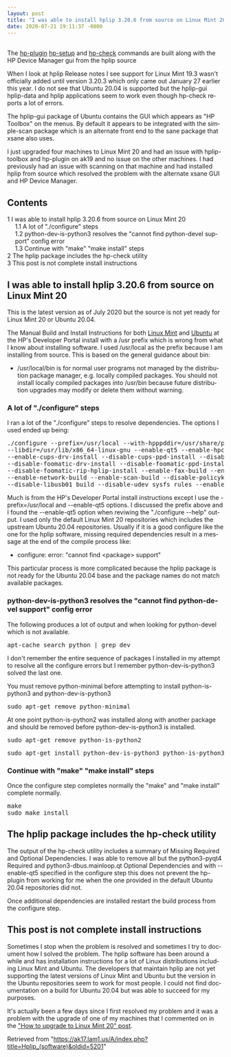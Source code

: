 ```yaml
---
layout: post
title: "I was able to install hplip 3.20.6 from source on Linux Mint 20"
date: 2020-07-21 19:11:37 -0800
---
```

<!-- start content -->
<div id="mw-content-text" lang="en" dir="ltr"><div><p><br />
The
<a rel="nofollow" href="{{ site.baseurl }}/man/hp-plugin.html">hp-plugin</a>
<a rel="nofollow" href="{{ site.baseurl }}/man/hp-setup.html">hp-setup</a> and
<a rel="nofollow" href="{{ site.baseurl }}/man/hp-check.html">hp-check</a> commands
are built along with the HP Device Manager gui from the hplip source
</p><p>When I look at hplip Release notes I see support for Linux Mint 19.3 wasn't officially added until version 3.20.3 which only came out January 27 earlier this year.  I do not see that Ubuntu 20.04 is supported but the hplip-gui hplip-data and hplip applications seem to work even though hp-check reports a lot of errors.
</p><p>The hplip-gui package of Ubuntu contains the GUI which appears as "HP Toolbox" on the menus.  By default it appears to be integrated with the simple-scan package which is an alternate front end to the sane package that xsane also uses.
</p><p>I just upgraded four machines to Linux Mint 20 and had an issue with hplip-toolbox and hp-plugin on ak19 and no issue on the other machines.  I had previously had an issue with scanning on that machine and had installed hplip from source which resolved the problem with the alternate xsane GUI and HP Device Manager.
</p>
<div id="toc"><input type="checkbox" role="button" id="toctogglecheckbox" style="display:none" /><div lang="en" dir="ltr"><h2>Contents</h2><label for="toctogglecheckbox"></label></div>
<ul>
<li><a href="#I_was_able_to_install_hplip_3.20.6_from_source_on_Linux_Mint_20">1 I was able to install hplip 3.20.6 from source on Linux Mint 20</a>
<ul>
<li><a href="#A_lot_of_.22..2Fconfigure.22_steps">1.1 A lot of "./configure" steps</a></li>
<li><a href="#python-dev-is-python3_resolves_the_.22cannot_find_python-devel_support.22_config_error">1.2 python-dev-is-python3 resolves the "cannot find python-devel support" config error</a></li>
<li><a href="#Continue_with_.22make.22_.22make_install.22_steps">1.3 Continue with "make" "make install" steps</a></li>
</ul>
</li>
<li><a href="#The_hplip_package_includes_the_hp-check_utility">2 The hplip package includes the hp-check utility</a></li>
<li><a href="#This_post_is_not_complete_install_instructions">3 This post is not complete install instructions</a></li>
</ul>
</div>

<h2><span id="I_was_able_to_install_hplip_3.20.6_from_source_on_Linux_Mint_20">I was able to install hplip 3.20.6 from source on Linux Mint 20</span></h2>
<p>This is the latest version as of July 2020 but the source is not yet ready for Linux Mint 20 or Ubuntu 20.04.
</p><p>The Manual Build and Install Instructions for both <a rel="nofollow" href="https://developers.hp.com/hp-linux-imaging-and-printing/install/manual/distros/linuxmint">Linux Mint</a> and <a rel="nofollow" href="https://developers.hp.com/hp-linux-imaging-and-printing/install/manual/distros/ubuntu">Ubuntu</a> at the HP's Developer Portal install with a /usr prefix which is wrong from what I know about installing software.  I used /usr/local as the prefix because I am installing from source.  This is based on the general guidance about bin:
</p>
<ul><li>/usr/local/bin is for normal user programs not managed by the distribution package manager, e.g. locally compiled packages. You should not install locally compiled packages into /usr/bin because future distribution upgrades may modify or delete them without warning.</li></ul>
<h3><span id="A_lot_of_&quot;./configure&quot;_steps"></span><span id="A_lot_of_.22..2Fconfigure.22_steps">A lot of "./configure" steps</span></h3>
<p>I ran a lot of the "./configure" steps to resolve dependencies.  The options I used ended up being:
</p>
<pre>./configure --prefix=/usr/local --with-hpppddir=/usr/share/ppd/HP \
--libdir=/usr/lib/x86_64-linux-gnu --enable-qt5 --enable-hpcups-install \
--enable-cups-drv-install --disable-cups-ppd-install --disable-hpijs-install \
--disable-foomatic-drv-install --disable-foomatic-ppd-install \
--disable-foomatic-rip-hplip-install --enable-fax-build --enable-dbus-build \
--enable-network-build --enable-scan-build --disable-policykit \
--disable-libusb01_build --disable-udev_sysfs_rules --enable-doc-build
</pre>
<p>Much is from the HP's Developer Portal install instructions except I use the -prefix=/usr/local and --enable-qt5 options.  I discussed the prefix above and I found the --enable-qt5 option when reviwing the "./configure --help" output.
I used only the default Linux Mint 20 repositories which includes the upstream Ubuntu 20.04 repositories.  Usually if it is a good configure like the one for the hplip software, missing required dependencies result in a message at the end of the compile process like:
</p>
<ul><li>configure: error: "cannot find &lt;package&gt; support"</li></ul>
<p>This particular process is more complicated because the hplip package is not ready for the Ubuntu 20.04 base and the package names do not match available packages.
</p>
<h3><span id="python-dev-is-python3_resolves_the_&quot;cannot_find_python-devel_support&quot;_config_error"></span><span id="python-dev-is-python3_resolves_the_.22cannot_find_python-devel_support.22_config_error">python-dev-is-python3 resolves the "cannot find python-devel support" config error</span></h3>
<p>The following produces a lot of output and when looking for python-devel which is not available.
</p>
<pre>apt-cache search python | grep dev
</pre>
<p>I don't remember the entire sequence of packages I installed in my attempt to resolve all the configure errors but I remember python-dev-is-python3 solved the last one.
</p><p>You must remove python-minimal before attempting to install python-is-python3 and python-dev-is-python3
</p>
<pre>sudo apt-get remove python-minimal
</pre>
<p>At one point python-is-python2 was installed along with another package and should be removed before python-dev-is-python3 is installed.
</p>
<pre>sudo apt-get remove python-is-python2
</pre>
<pre>sudo apt-get install python-dev-is-python3 python-is-python3
</pre>
<h3><span id="Continue_with_&quot;make&quot;_&quot;make_install&quot;_steps"></span><span id="Continue_with_.22make.22_.22make_install.22_steps">Continue with "make" "make install" steps</span></h3>
<p>Once the configure step completes normally the "make" and "make install" complete normally.
</p>
<pre>make
sudo make install
</pre>
<h2><span id="The_hplip_package_includes_the_hp-check_utility">The hplip package includes the hp-check utility</span></h2>
<p>The output of the hp-check utility includes a summary of Missing Required and Optional Dependencies.  I was able to remove all but the python3-pyqt4 Required and python3-dbus.mainloop.qt Optional Dependencies and with --enable-qt5 specified in the configure step this does not prevent the hp-plugin from working for me when the one provided in the default Ubuntu 20.04 repositories did not.
</p><p>Once additional dependencies are installed restart the build process from the configure step.
</p>
<h2><span id="This_post_is_not_complete_install_instructions">This post is not complete install instructions</span></h2>
<p>Sometimes I stop when the problem is resolved and sometimes I try to document how I solved the problem.  The hplip software has been around a while and has installation instructions for a lot of Linux distributions including Linux Mint and Ubuntu.  The developers that maintain hplip are not yet supporting the latest versions of Linux Mint and Ubuntu but the version in the Ubuntu repositories seem to work for most people.  I could not find documentation on a build for Ubuntu 20.04 but was able to succeed for my purposes.
</p><p>It's actually been a few days since I first resolved my problem and it was a problem with the upgrade of one of my machines that I commented on in the <a rel="nofollow" href="https://blog.linuxmint.com/?p=3946">"How to upgrade to Linux Mint 20" post</a>.
</p>
<!-- 
NewPP limit report
Cached time: 20200722020956
Cache expiry: 86400
Dynamic content: false
Complications: []
CPU time usage: 0.024 seconds
Real time usage: 0.025 seconds
Preprocessor visited node count: 27/1000000
Preprocessor generated node count: 0/1000000
Post‐expand include size: 60/2097152 bytes
Template argument size: 0/2097152 bytes
Highest expansion depth: 2/40
Expensive parser function count: 0/100
Unstrip recursion depth: 0/20
Unstrip post‐expand size: 0/5000000 bytes
-->
<!--
Transclusion expansion time report (%,ms,calls,template)
100.00%    0.000      1 -total
-->

<!-- Saved in parser cache with key wikidb:pcache:idhash:367-0!canonical and timestamp 20200722020956 and revision id 5201
 -->
</div></div><div>
Retrieved from "<a dir="ltr" href="https://ak17.lam1.us/A/index.php?title=Hplip_(software)&amp;oldid=5201">https://ak17.lam1.us/A/index.php?title=Hplip_(software)&amp;oldid=5201</a>"</div>
<!-- end content -->
